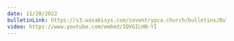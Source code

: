 ```yaml
---
date: 11/20/2022
bulletinLink: https://s3.wasabisys.com/coventrypca.church/bulletins/Bulletin 2022-11-20.pdf
video: https://www.youtube.com/embed/IQVGILHN-YI
---
```


